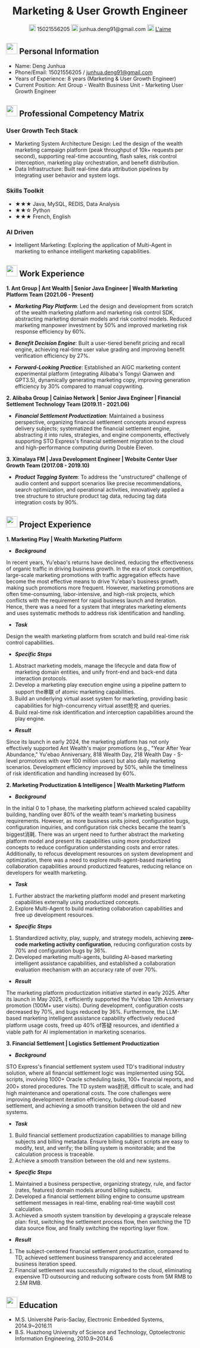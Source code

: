 <center>
    <h1>Marketing & User Growth Engineer</h1>
    <div>
        <span>
            <img src="assets/phone-solid.svg" width="18px">
            15021556205
        </span>
        <span>
            <img src="assets/envelope-solid.svg" width="18px">
            junhua.deng91@gmail.com
        </span>
        <span>
            <img src="assets/github-brands.svg" width="18px">
            <a href="https://github.com/l-aime">L'aime</a>
        </span>
    </div>
</center>

## <img src="assets/info-circle-solid.svg" width="30px"> Personal Information 

- Name: Deng Junhua
- Phone/Email: 15021556205 / junhua.deng91@gmail.com
- Years of Experience: 8 years (Marketing & User Growth Engineer)
- Current Position: Ant Group - Wealth Business Unit - Marketing User Growth Engineer
  
## <img src="assets/tools-solid.svg" width="30px"> Professional Competency Matrix
### User Growth Tech Stack
- Marketing System Architecture Design: Led the design of the wealth marketing campaign platform (peak throughput of 10k+ requests per second), supporting real-time accounting, flash sales, risk control interception, marketing play orchestration, and benefit distribution.
- Data Infrastructure: Built real-time data attribution pipelines by integrating user behavior and system logs.

### Skills Toolkit
- ★★★ Java, MySQL, REDIS, Data Analysis
- ★★☆ Python
- ★★★ French, English

### AI Driven

- Intelligent Marketing: Exploring the application of Multi-Agent in marketing to enhance intelligent marketing capabilities.

## <img src="assets/briefcase-solid.svg" width="30px"> Work Experience

**1. Ant Group | Ant Wealth | Senior Java Engineer | Wealth Marketing Platform Team (2021.06 - Present)**
  
- ***Marketing Play Platform***: Led the design and development from scratch of the wealth marketing platform and marketing risk control SDK, abstracting marketing domain models and risk control models. Reduced marketing manpower investment by 50% and improved marketing risk response efficiency by 60%.

- ***Benefit Decision Engine***: Built a user-tiered benefit pricing and recall engine, achieving real-time user value grading and improving benefit verification efficiency by 27%.

- ***Forward-Looking Practice***: Established an AIGC marketing content experimental platform (integrating Alibaba's Tongyi Qianwen and GPT3.5), dynamically generating marketing copy, improving generation efficiency by 30% compared to manual copywriting.

**2. Alibaba Group | Cainiao Network | Senior Java Engineer | Financial Settlement Technology Team (2019.11 - 2021.06)**

- ***Financial Settlement Productization***: Maintained a business perspective, organizing financial settlement concepts around express delivery subjects; systematized the financial settlement engine, abstracting it into rules, strategies, and engine components, effectively supporting STO Express's financial settlement migration to the cloud and high-performance computing during Double Eleven.

**3. Ximalaya FM | Java Development Engineer | Website Center User Growth Team (2017.08 - 2019.10)**

- ***Product Tagging System***: To address the "unstructured" challenge of audio content and support scenarios like precise recommendations, search optimization, and operational activities, innovatively applied a tree structure to structure product tag data, reducing tag data integration costs by 90%.

## <img src="assets/project-diagram-solid.svg" width="30px"> Project Experience

**1. Marketing Play | Wealth Marketing Platform**

- ***Background***
  
In recent years, Yu'ebao's returns have declined, reducing the effectiveness of organic traffic in driving business growth. In the era of stock competition, large-scale marketing promotions with traffic aggregation effects have become the most effective means to drive Yu'ebao's business growth, making such promotions more frequent. However, marketing promotions are often time-consuming, labor-intensive, and high-risk projects, which conflicts with the requirement for rapid business launch and iteration. Hence, there was a need for a system that integrates marketing elements and uses systematic methods to address risk identification and handling.

- ***Task***
  
Design the wealth marketing platform from scratch and build real-time risk control capabilities.

- ***Specific Steps***
  
1. Abstract marketing models, manage the lifecycle and data flow of marketing domain entities, and unify front-end and back-end data interaction protocols.
2. Develop a marketing play execution engine using a pipeline pattern to support the串联 of atomic marketing capabilities.
3. Build an underlying virtual asset system for marketing, providing basic capabilities for high-concurrency virtual asset抢兑 and queries.
4. Build real-time risk identification and interception capabilities around the play engine.
   
- ***Result***

Since its launch in early 2024, the marketing platform has not only effectively supported Ant Wealth's major promotions (e.g., "Year After Year Abundance," Yu'ebao Anniversary, 818 Wealth Day, 218 Wealth Day - S-level promotions with over 100 million users) but also daily marketing scenarios. Development efficiency improved by 50%, while the timeliness of risk identification and handling increased by 60%.
  
**2. Marketing Productization & Intelligence | Wealth Marketing Platform**

- ***Background***

In the initial 0 to 1 phase, the marketing platform achieved scaled capability building, handling over 80% of the wealth team's marketing business requirements. However, as more business units joined, configuration bugs, configuration inquiries, and configuration risk checks became the team's biggest消耗. There was an urgent need to further abstract the marketing platform model and present its capabilities using more productized concepts to reduce configuration understanding costs and error rates. Additionally, to refocus development resources on system development and optimization, there was a need to explore multi-agent-based marketing collaboration capabilities around productized features, reducing reliance on developers for wealth marketing.

- ***Task***
1. Further abstract the marketing platform model and present marketing capabilities externally using productized concepts.
2. Explore Multi-Agent to build marketing collaboration capabilities and free up development resources.
                                    
- ***Specific Steps***
1. Standardized activity, play, supply, and strategy models, achieving **zero-code marketing activity configuration**, reducing configuration costs by 70% and configuration bugs by 36%.
2. Developed marketing multi-agents, building AI-based marketing intelligent assistance capabilities, and established a collaboration evaluation mechanism with an accuracy rate of over 70%.
   
- ***Result***

The marketing platform productization initiative started in early 2025. After its launch in May 2025, it efficiently supported the Yu'ebao 12th Anniversary promotion (100M+ user visits). During development, configuration costs decreased by 70%, and bugs reduced by 36%. Furthermore, the LLM-based marketing intelligent assistance capability effectively reduced platform usage costs, freed up 40% of答疑 resources, and identified a viable path for AI implementation in marketing scenarios.

**3. Financial Settlement | Logistics Settlement Productization** 

- ***Background***
  
STO Express's financial settlement system used TD's traditional industry solution, where all financial settlement logic was implemented using SQL scripts, involving 1000+ Oracle scheduling tasks, 100+ financial reports, and 200+ stored procedures. The TD system was封闭, difficult to scale, and had high maintenance and operational costs. The core challenges were improving development iteration efficiency, building cloud-based settlement, and achieving a smooth transition between the old and new systems.

- ***Task***
1. Build financial settlement productization capabilities to manage billing subjects and billing metadata. Ensure billing subject scripts are easy to modify, test, and verify; the billing system is monitorable; and the calculation process is traceable.
2. Achieve a smooth transition between the old and new systems.
                                    
- ***Specific Steps***
1. Maintained a business perspective, organizing strategy, rule, and factor (rates, features) domain models around billing subjects.
2. Developed a financial settlement billing engine to consume upstream settlement messages in real-time, enabling real-time waybill cost calculation.
3. Achieved a smooth system transition by developing a grayscale release plan: first, switching the settlement process flow, then switching the TD data source flow, and finally switching the reporting layer flow.

- ***Result***
1. The subject-centered financial settlement productization, compared to TD, achieved settlement business transparency and accelerated business iteration speed.
2. Financial settlement was successfully migrated to the cloud, eliminating expensive TD outsourcing and reducing software costs from 5M RMB to 2.5M RMB.

## <img src="assets/graduation-cap-solid.svg" width="30px"> Education
- M.S. Université Paris-Saclay, Electronic Embedded Systems, 2014.9~2016.11
- B.S. Huazhong University of Science and Technology, Optoelectronic Information Engineering, 2010.9~2014.6
